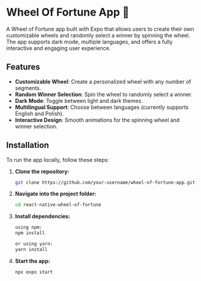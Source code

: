 # Wheel Of Fortune App 👋

A Wheel of Fortune app built with Expo that allows users to create their own customizable wheels and randomly select a winner by spinning the wheel. The app supports dark mode, multiple languages, and offers a fully interactive and engaging user experience.

## Features

- **Customizable Wheel**: Create a personalized wheel with any number of segments.
- **Random Winner Selection**: Spin the wheel to randomly select a winner.
- **Dark Mode**: Toggle between light and dark themes.
- **Multilingual Support**: Choose between languages (currently supports English and Polish).
- **Interactive Design**: Smooth animations for the spinning wheel and winner selection.

## Installation

To run the app locally, follow these steps:

1. **Clone the repository:**

   ```bash
   git clone https://github.com/your-username/wheel-of-fortune-app.git

2. **Navigate into the project folder:**

   ```bash
   cd react-native-wheel-of-fortune

3. **Install dependencies:**

   ```bash
   using npm:
   npm install

   or using yarn:
   yarn install

4. **Start the app:**

   ```bash
   npx expo start
